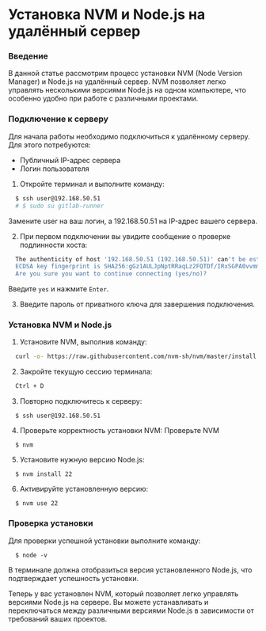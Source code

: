 # Установка NVM и Node.js на удалённый сервер
### Введение
В данной статье рассмотрим процесс установки NVM (Node Version Manager) и Node.js на удалённый сервер. NVM позволяет легко управлять несколькими версиями Node.js на одном компьютере, что особенно удобно при работе с различными проектами.

### Подключение к серверу
Для начала работы необходимо подключиться к удалённому серверу. Для этого потребуются:
- Публичный IP-адрес сервера
- Логин пользователя

1. Откройте терминал и выполните команду:

```bash
  $ ssh user@192.168.50.51
  # $ sudo su gitlab-runner
```
Замените user на ваш логин, а 192.168.50.51 на IP-адрес вашего сервера.

2. При первом подключении вы увидите сообщение о проверке подлинности хоста:

```bash
  The authenticity of host '192.168.50.51 (192.168.50.51)' can't be established.
  ECDSA key fingerprint is SHA256:gGz1AULJpNptRRaqLz2FQTDf/IRxSGPA0vvmmXWy/6I.
  Are you sure you want to continue connecting (yes/no)?
```

Введите ```yes``` и нажмите ```Enter```.

3. Введите пароль от приватного ключа для завершения подключения.

### Установка NVM и Node.js
1. Установите NVM, выполнив команду:

```bash
  curl -o- https://raw.githubusercontent.com/nvm-sh/nvm/master/install.sh | bash
```
2. Закройте текущую сессию терминала:
```bash
  Ctrl + D
```

3. Повторно подключитесь к серверу:
```shell
  $ ssh user@192.168.50.51
```
4. Проверьте корректность установки NVM:
Проверьте NVM
```shell
  $ nvm
```

5. Установите нужную версию Node.js:
```shell
  $ nvm install 22
```
6. Активируйте установленную версию:
```shell
  $ nvm use 22
```

### Проверка установки
Для проверки успешной установки выполните команду:
```shell
  $ node -v
```
В терминале должна отобразиться версия установленного Node.js, что подтверждает успешность установки.

Теперь у вас установлен NVM, который позволяет легко управлять версиями Node.js на сервере. Вы можете устанавливать и переключаться между различными версиями Node.js в зависимости от требований ваших проектов.
